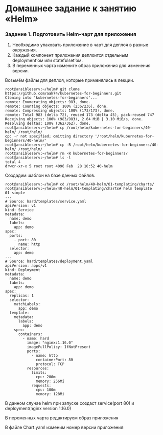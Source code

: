 # Домашнее задание к занятию «Helm»
### Задание 1. Подготовить Helm-чарт для приложения
1. Необходимо упаковать приложение в чарт для деплоя в разные окружения.
2. Каждый компонент приложения деплоится отдельным deployment’ом или statefulset’ом.
3. В переменных чарта измените образ приложения для изменения версии.

Возьмём файлы для деплоя, которые применялись в лекции.
```
root@ansibleserv:~/helm# git clone https://github.com/aak74/kubernetes-for-beginners.git
Cloning into 'kubernetes-for-beginners'...
remote: Enumerating objects: 983, done.
remote: Counting objects: 100% (236/236), done.
remote: Compressing objects: 100% (173/173), done.
remote: Total 983 (delta 72), reused 173 (delta 45), pack-reused 747
Receiving objects: 100% (983/983), 2.64 MiB | 3.10 MiB/s, done.
Resolving deltas: 100% (362/362), done.
root@ansibleserv:~/helm# cp /root/helm/kubernetes-for-beginners/40-helm/ /root/helm/
cp: -r not specified; omitting directory '/root/helm/kubernetes-for-beginners/40-helm/'
root@ansibleserv:~/helm# cp -R /root/helm/kubernetes-for-beginners/40-helm/ /root/helm/
root@ansibleserv:~/helm# rm -R kubernetes-for-beginners/
root@ansibleserv:~/helm# ls -l
total 4
drwxr-xr-x 5 root root 4096 Feb  28 10:52 40-helm
```
Создадим шаблон на базе данных файлов.
```
root@ansibleserv:~/helm# cd /root/helm/40-helm/01-templating/charts/
root@ansibleserv:~/helm/40-helm/01-templating/charts# helm template 01-simple
---
# Source: hard/templates/service.yaml
apiVersion: v1
kind: Service
metadata:
  name: demo
  labels:
    app: demo
spec:
  ports:
    - port: 80
      name: http
  selector:
    app: demo
---
# Source: hard/templates/deployment.yaml
apiVersion: apps/v1
kind: Deployment
metadata:
  name: demo
  labels:
    app: demo
spec:
  replicas: 1
  selector:
    matchLabels:
      app: demo
  template:
    metadata:
      labels:
        app: demo
    spec:
      containers:
        - name: hard
          image: "nginx:1.16.0"
          imagePullPolicy: IfNotPresent
          ports:
            - name: http
              containerPort: 80
              protocol: TCP
          resources:
            limits:
              cpu: 200m
              memory: 256Mi
            requests:
              cpu: 100m
              memory: 128Mi
```
В данном случае helm при запуске создаст service(port 80) и deployment(nginx version 1.16.0)

В переменных чарта редактируем образ приложения

В файле Chart.yaml изменим номер версии приложения





